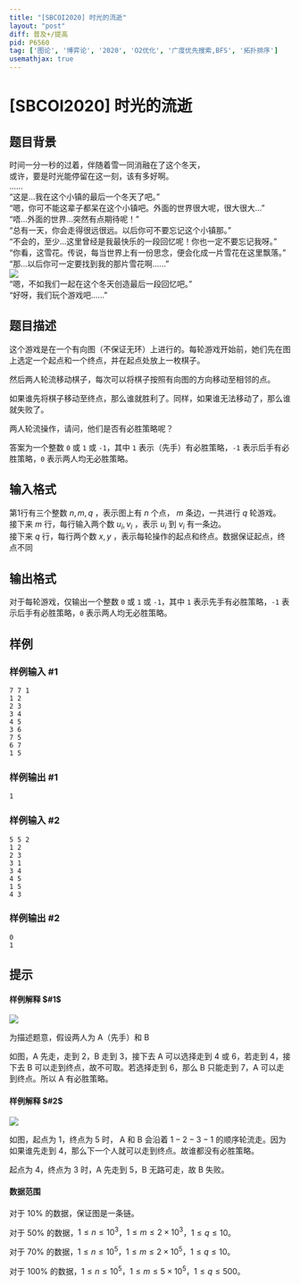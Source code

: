 ```yaml
---
title: "[SBCOI2020] 时光的流逝"
layout: "post"
diff: 普及+/提高
pid: P6560
tag: ['图论', '博弈论', '2020', 'O2优化', '广度优先搜索,BFS', '拓扑排序']
usemathjax: true
---
```


# [SBCOI2020] 时光的流逝
## 题目背景

时间一分一秒的过着，伴随着雪一同消融在了这个冬天，  
或许，要是时光能停留在这一刻，该有多好啊。  
......    
“这是...我在这个小镇的最后一个冬天了吧。”  
“嗯，你可不能这辈子都呆在这个小镇吧。外面的世界很大呢，很大很大...”  
“唔...外面的世界...突然有点期待呢！”  
“总有一天，你会走得很远很远。以后你可不要忘记这个小镇那。”  
“不会的，至少...这里曾经是我最快乐的一段回忆呢！你也一定不要忘记我呀。”   
“你看，这雪花。传说，每当世界上有一份思念，便会化成一片雪花在这里飘落。”   
“那...以后你可一定要找到我的那片雪花啊......”  
![](https://cdn.luogu.com.cn/upload/image_hosting/orzntcy6.png)    
“嗯，不如我们一起在这个冬天创造最后一段回忆吧。”  
“好呀，我们玩个游戏吧......”  
## 题目描述

这个游戏是在一个有向图（不保证无环）上进行的。每轮游戏开始前，她们先在图上选定一个起点和一个终点，并在起点处放上一枚棋子。

然后两人轮流移动棋子，每次可以将棋子按照有向图的方向移动至相邻的点。

如果谁先将棋子移动至终点，那么谁就胜利了。同样，如果谁无法移动了，那么谁就失败了。

两人轮流操作，请问，他们是否有必胜策略呢？  

答案为一个整数 `0` 或 `1` 或 `-1`，其中 `1` 表示（先手）有必胜策略，`-1` 表示后手有必胜策略，`0` 表示两人均无必胜策略。
## 输入格式

第$\text{1}$行有三个整数 $n,m,q$ ，表示图上有 $n$ 个点， $m$ 条边，一共进行 $q$ 轮游戏。                      
接下来 $m$ 行，每行输入两个数 $u_i,v_i$ ，表示 $u_i$ 到 $v_i$ 有一条边。  
接下来 $q$ 行，每行两个数 $x,y$ ，表示每轮操作的起点和终点。数据保证起点，终点不同
## 输出格式

对于每轮游戏，仅输出一个整数 `0` 或 `1` 或 `-1`，其中 `1` 表示先手有必胜策略，`-1` 表示后手有必胜策略，`0` 表示两人均无必胜策略。
## 样例

### 样例输入 #1
```
7 7 1
1 2
2 3
3 4
4 5
3 6
7 5
6 7
1 5
```
### 样例输出 #1
```
1
```
### 样例输入 #2
```
5 5 2
1 2
2 3
3 1
3 4
4 5
1 5
4 3
```
### 样例输出 #2
```
0
1
```
## 提示

#### 样例解释 $#1$

![](https://cdn.luogu.com.cn/upload/image_hosting/k7q0qjrb.png)

为描述题意，假设两人为 A（先手）和 B

如图，A 先走，走到 $2$，B 走到 $3$，接下去 A 可以选择走到 $4$ 或 $6$，若走到 $4$，接下去 B 可以走到终点，故不可取。若选择走到 $6$，那么 B 只能走到 $7$，A 可以走到终点。所以 A 有必胜策略。

#### 样例解释 $#2$

![](https://cdn.luogu.com.cn/upload/image_hosting/9yjnyye3.png)

如图，起点为 $1$，终点为 $5$ 时， A 和 B 会沿着 $1-2-3-1$ 的顺序轮流走。因为如果谁先走到 $4$，那么下一个人就可以走到终点。故谁都没有必胜策略。

起点为 $4$，终点为 $3$ 时，A 先走到 $5$，B 无路可走，故 B 失败。

#### 数据范围

对于 $10\%$ 的数据，保证图是一条链。

对于 $50\%$ 的数据，$1\leq n\leq 10^3$，$1\leq m\leq 2\times10^3$，$1\leq q\leq 10$。

对于 $70\%$ 的数据，$1\leq n\leq 10^5$，$1\leq m\leq 2\times10^5$，$1\leq q\leq 10$。

对于 $100\%$ 的数据，$1\leq n\leq 10^5$，$1\leq m\leq 5\times10^5$，$1\leq q\leq 500$。
